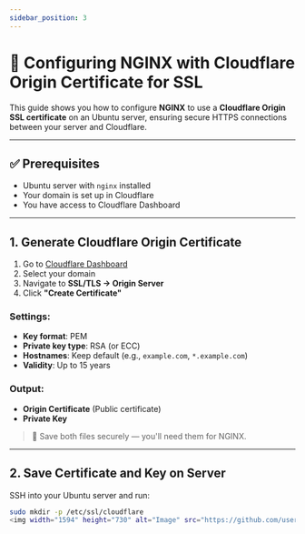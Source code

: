 ```yaml
---
sidebar_position: 3
---
```

# 🔐 Configuring NGINX with Cloudflare Origin Certificate for SSL

This guide shows you how to configure **NGINX** to use a **Cloudflare Origin SSL certificate** on an Ubuntu server, ensuring secure HTTPS connections between your server and Cloudflare.

---

## ✅ Prerequisites

- Ubuntu server with `nginx` installed
- Your domain is set up in Cloudflare
- You have access to Cloudflare Dashboard

---

## 1. Generate Cloudflare Origin Certificate

1. Go to [Cloudflare Dashboard](https://dash.cloudflare.com)
2. Select your domain
3. Navigate to **SSL/TLS → Origin Server**
4. Click **"Create Certificate"**

### Settings:
- **Key format**: PEM
- **Private key type**: RSA (or ECC)
- **Hostnames**: Keep default (e.g., `example.com`, `*.example.com`)
- **Validity**: Up to 15 years

### Output:
- **Origin Certificate** (Public certificate)
- **Private Key**

> 📌 Save both files securely — you'll need them for NGINX.

---

## 2. Save Certificate and Key on Server

SSH into your Ubuntu server and run:

```bash
sudo mkdir -p /etc/ssl/cloudflare
<img width="1594" height="730" alt="Image" src="https://github.com/user-attachments/assets/65983a07-b2d4-44cb-ab1c-428dbfe3c6eb" />